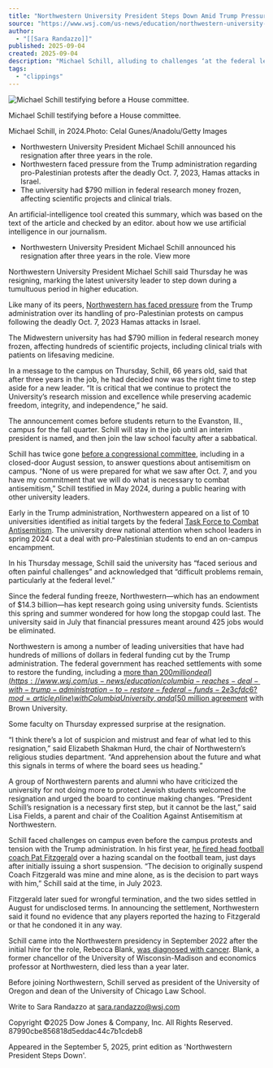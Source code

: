 ```yaml
---
title: "Northwestern University President Steps Down Amid Trump Pressure"
source: "https://www.wsj.com/us-news/education/northwestern-university-president-resigns-michael-schill-7473ab2d?mod=hp_lead_pos5"
author:
  - "[[Sara Randazzo]]"
published: 2025-09-04
created: 2025-09-04
description: "Michael Schill, alluding to challenges ‘at the federal level,’ is the latest university leader to depart during higher education turmoil"
tags:
  - "clippings"
---
```

![Michael Schill testifying before a House committee.](https://images.wsj.net/im-04440085?width=540&size=1.501)

Michael Schill testifying before a House committee.

Michael Schill, in 2024.Photo: Celal Gunes/Anadolu/Getty Images

- Northwestern University President Michael Schill announced his resignation after three years in the role.
- Northwestern faced pressure from the Trump administration regarding pro-Palestinian protests after the deadly Oct. 7, 2023, Hamas attacks in Israel.
- The university had $790 million in federal research money frozen, affecting scientific projects and clinical trials.

An artificial-intelligence tool created this summary, which was based on the text of the article and checked by an editor. about how we use artificial intelligence in our journalism.

- Northwestern University President Michael Schill announced his resignation after three years in the role.
	View more

Northwestern University President Michael Schill said Thursday he was resigning, marking the latest university leader to step down during a tumultuous period in higher education.

Like many of its peers, [Northwestern has faced pressure](https://www.wsj.com/us-news/education/northwestern-funding-freeze-trump-85d49da2?mod=article_inline) from the Trump administration over its handling of pro-Palestinian protests on campus following the deadly Oct. 7, 2023 Hamas attacks in Israel.

The Midwestern university has had $790 million in federal research money frozen, affecting hundreds of scientific projects, including clinical trials with patients on lifesaving medicine.

In a message to the campus on Thursday, Schill, 66 years old, said that after three years in the job, he had decided now was the right time to step aside for a new leader. “It is critical that we continue to protect the University’s research mission and excellence while preserving academic freedom, integrity, and independence,” he said.

The announcement comes before students return to the Evanston, Ill., campus for the fall quarter. Schill will stay in the job until an interim president is named, and then join the law school faculty after a sabbatical.

Schill has twice gone [before a congressional committee](https://www.wsj.com/us-news/education/congressional-committee-takes-aim-at-leaders-of-ucla-rutgers-northwestern-a6949052?mod=article_inline), including in a closed-door August session, to answer questions about antisemitism on campus. “None of us were prepared for what we saw after Oct. 7, and you have my commitment that we will do what is necessary to combat antisemitism,” Schill testified in May 2024, during a public hearing with other university leaders.

Early in the Trump administration, Northwestern appeared on a list of 10 universities identified as initial targets by the federal [Task Force to Combat Antisemitism](https://www.wsj.com/us-news/education/anti-semitism-task-force-who-247c234e?mod=article_inline). The university drew national attention when school leaders in spring 2024 cut a deal with pro-Palestinian students to end an on-campus encampment.

In his Thursday message, Schill said the university has “faced serious and often painful challenges” and acknowledged that “difficult problems remain, particularly at the federal level.”

Since the federal funding freeze, Northwestern—which has an endowment of $14.3 billion—has kept research going using university funds. Scientists this spring and summer wondered for how long the stopgap could last. The university said in July that financial pressures meant around 425 jobs would be eliminated.

Northwestern is among a number of leading universities that have had hundreds of millions of dollars in federal funding cut by the Trump administration. The federal government has reached settlements with some to restore the funding, including a [more than $200 million deal](https://www.wsj.com/us-news/education/columbia-reaches-deal-with-trump-administration-to-restore-federal-funds-2e3cfdc6?mod=article_inline) with Columbia University, and a [$50 million agreement](https://www.wsj.com/us-news/education/brown-trump-deal-federal-funds-research-50-million-25b1e8bd?mod=article_inline) with Brown University.

Some faculty on Thursday expressed surprise at the resignation.

“I think there’s a lot of suspicion and mistrust and fear of what led to this resignation,” said Elizabeth Shakman Hurd, the chair of Northwestern’s religious studies department. “And apprehension about the future and what this signals in terms of where the board sees us heading.”

A group of Northwestern parents and alumni who have criticized the university for not doing more to protect Jewish students welcomed the resignation and urged the board to continue making changes. “President Schill’s resignation is a necessary first step, but it cannot be the last,” said Lisa Fields, a parent and chair of the Coalition Against Antisemitism at Northwestern.

Schill faced challenges on campus even before the campus protests and tension with the Trump administration. In his first year, [he fired head football coach Pat Fitzgerald](https://www.wsj.com/sports/football/northwestern-coach-pat-fitzgerald-fired-bf2a57d8?mod=article_inline) over a hazing scandal on the football team, just days after initially issuing a short suspension. “The decision to originally suspend Coach Fitzgerald was mine and mine alone, as is the decision to part ways with him,” Schill said at the time, in July 2023.

Fitzgerald later sued for wrongful termination, and the two sides settled in August for undisclosed terms. In announcing the settlement, Northwestern said it found no evidence that any players reported the hazing to Fitzgerald or that he condoned it in any way.

Schill came into the Northwestern presidency in September 2022 after the initial hire for the role, Rebecca Blank, [was diagnosed with cancer](https://www.wsj.com/us-news/education/northwestern-president-elect-rebecca-blank-steps-down-after-revealing-cancer-diagnosis-11657557707?&mod=article_inline). Blank, a former chancellor of the University of Wisconsin-Madison and economics professor at Northwestern, died less than a year later.

Before joining Northwestern, Schill served as president of the University of Oregon and dean of the University of Chicago Law School.

Write to Sara Randazzo at [sara.randazzo@wsj.com](https://www.wsj.com/us-news/education/)

Copyright ©2025 Dow Jones & Company, Inc. All Rights Reserved. 87990cbe856818d5eddac44c7b1cdeb8

Appeared in the September 5, 2025, print edition as 'Northwestern President Steps Down'.